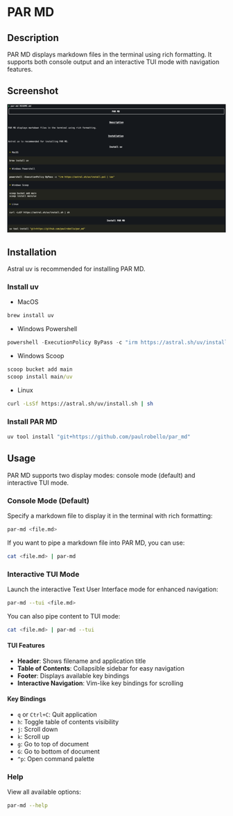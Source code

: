 # PAR MD

## Description

PAR MD displays markdown files in the terminal using rich formatting. It supports both console output and an interactive TUI mode with navigation features.

## Screenshot
![Screenshot of PAR MD](https://raw.githubusercontent.com/paulrobello/par_md/main/Screenshot.png)


## Installation

Astral uv is recommended for installing PAR MD.

### Install uv

* MacOS 
```bash
brew install uv
```

* Windows Powershell
```powershell 
powershell -ExecutionPolicy ByPass -c "irm https://astral.sh/uv/install.ps1 | iex"
```

* Windows Scoop
```cmd
scoop bucket add main
scoop install main/uv
```

* Linux
```bash
curl -LsSf https://astral.sh/uv/install.sh | sh
```


### Install PAR MD
```bash
uv tool install "git+https://github.com/paulrobello/par_md"
```


## Usage

PAR MD supports two display modes: console mode (default) and interactive TUI mode.

### Console Mode (Default)

Specify a markdown file to display it in the terminal with rich formatting:
```bash
par-md <file.md>
```

If you want to pipe a markdown file into PAR MD, you can use:
```bash
cat <file.md> | par-md 
```

### Interactive TUI Mode

Launch the interactive Text User Interface mode for enhanced navigation:
```bash
par-md --tui <file.md>
```

You can also pipe content to TUI mode:
```bash
cat <file.md> | par-md --tui
```

#### TUI Features

- **Header**: Shows filename and application title
- **Table of Contents**: Collapsible sidebar for easy navigation
- **Footer**: Displays available key bindings
- **Interactive Navigation**: Vim-like key bindings for scrolling

#### Key Bindings

- `q` or `Ctrl+C`: Quit application
- `h`: Toggle table of contents visibility
- `j`: Scroll down
- `k`: Scroll up
- `g`: Go to top of document
- `G`: Go to bottom of document
- `^p`: Open command palette

### Help

View all available options:
```bash
par-md --help
```
